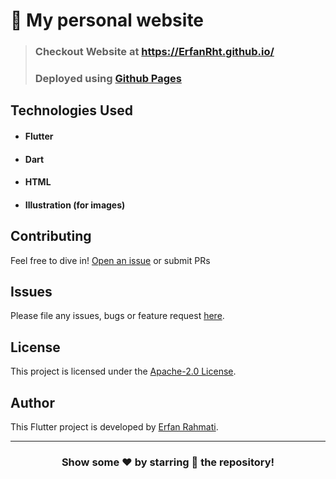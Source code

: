 # 👤 My personal website

> ### Checkout Website at https://ErfanRht.github.io/
> ### Deployed using [Github Pages](https://pages.github.com/)

## Technologies Used

- #### Flutter
- #### Dart
- #### HTML
- #### Illustration (for images)

## Contributing

Feel free to dive in! [Open an issue](https://github.com/ErfanRht/My-Personal-Website/issues/new) or submit PRs

## Issues

Please file any issues, bugs or feature request [here](https://github.com/ErfanRht/My-Personal-Website/issues).

## License

This project is licensed under the [Apache-2.0 License](https://github.com/ErfanRht/My-Personal-Website/blob/master/LICENSE).

## Author

This Flutter project is developed by [Erfan Rahmati](https://github.com/ErfanRht).

---

<div align="center">

### Show some ❤️ by starring 🌟 the repository!

</div>
